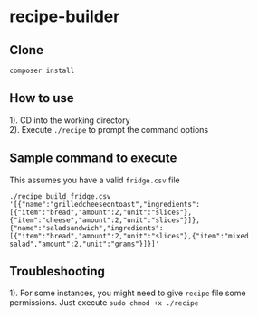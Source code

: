 # recipe-builder

Clone
-------

```
composer install
```

How to use
----------

1). CD into the working directory <br/>
2). Execute `./recipe` to prompt the command options


Sample command to execute
---------------

This assumes you have a valid `fridge.csv` file

```
./recipe build fridge.csv '[{"name":"grilledcheeseontoast","ingredients":[{"item":"bread","amount":2,"unit":"slices"},{"item":"cheese","amount":2,"unit":"slices"}]},{"name":"saladsandwich","ingredients":[{"item":"bread","amount":2,"unit":"slices"},{"item":"mixed salad","amount":2,"unit":"grams"}]}]'

```



Troubleshooting
----------
1). For some instances, you might need to give `recipe` file some permissions. Just execute `sudo chmod +x ./recipe`
